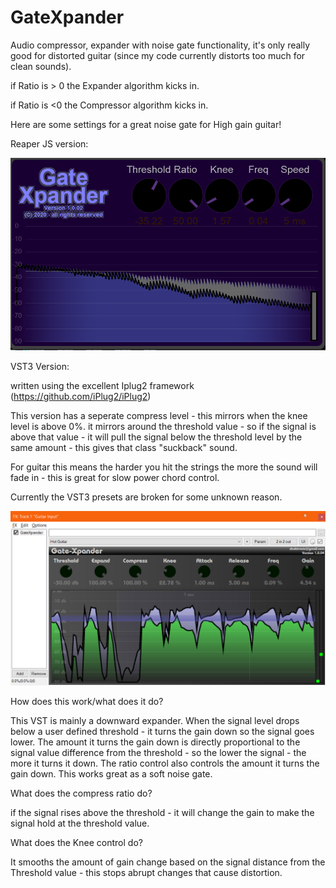 # GateXpander
Audio compressor, expander with noise gate functionality, it's only really good for distorted guitar (since my code currently distorts too much for clean sounds).

if Ratio is > 0 the Expander algorithm kicks in.

if Ratio is <0 the Compressor algorithm kicks in.

Here are some settings for a great noise gate for High gain guitar!

Reaper JS version:

![](./Images/GateExpander.png)


VST3 Version:

written using the excellent Iplug2 framework  (https://github.com/iPlug2/iPlug2)

This version has a seperate compress level - this mirrors when the knee level is above 0%.
it mirrors around the threshold value - so if the signal is above that value - it will pull the signal below the threshold level
by the same amount  - this gives that class "suckback" sound.

For guitar this means the harder you hit the strings the more the sound will fade in - this is great for slow power chord control.

Currently the VST3 presets are broken for some unknown reason.

![](./Images/GateExpanderVst3.png)


How does this work/what does it do?


This VST is mainly a downward expander. When the signal level drops below a user defined threshold - it turns the gain down so the signal goes lower. The amount it turns the gain down is directly proportional to the signal value difference from the threshold - so the lower the signal - the more it turns it down. The ratio control also controls the amount it turns the gain down. This works great as a soft noise gate.

What does the compress ratio do?

if the signal rises above the threshold - it will change the gain to make the signal hold at the threshold value.

What does the Knee control do?

It smooths the amount of gain change based on the signal distance from the Threshold value - this stops abrupt changes that cause distortion.



